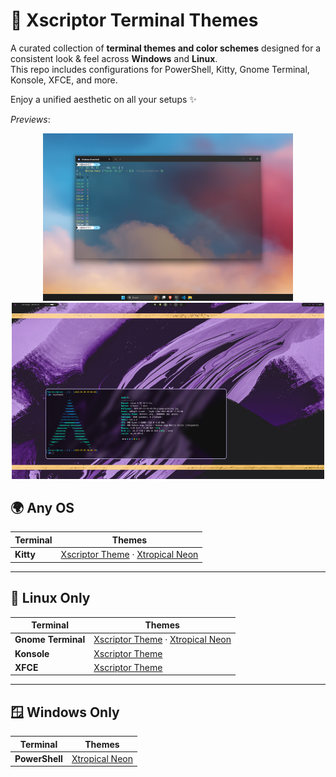 # 🎨 Xscriptor Terminal Themes

A curated collection of **terminal themes and color schemes** designed for a consistent look & feel across **Windows** and **Linux**.  
This repo includes configurations for PowerShell, Kitty, Gnome Terminal, Konsole, XFCE, and more.

Enjoy a unified aesthetic on all your setups ✨


*Previews*:
<p align="center">
  <img src="./preview/preview.png" width="400"/>
  <img src="./preview/preview1.png" width="500"/>
</p>


## 🌍 Any OS

| Terminal | Themes |
|----------|--------|
| **Kitty** | [Xscriptor Theme](./kitty/xscriptor-theme/README.md) · [Xtropical Neon](./kitty/themes/xtropicalneon/README.md) |

---

## 🐧 Linux Only

| Terminal | Themes |
|----------|--------|
| **Gnome Terminal** | [Xscriptor Theme](./gnome/xscriptor-theme/README.md) · [Xtropical Neon](./gnome/xtropicalneon/README.md) |
| **Konsole** | [Xscriptor Theme](./konsole/README.md) |
| **XFCE** | [Xscriptor Theme](./xfce/README.md) |

---

## 🪟 Windows Only

| Terminal | Themes |
|----------|--------|
| **PowerShell** | [Xtropical Neon](./powershell/xtropicalneon/README.md) |
